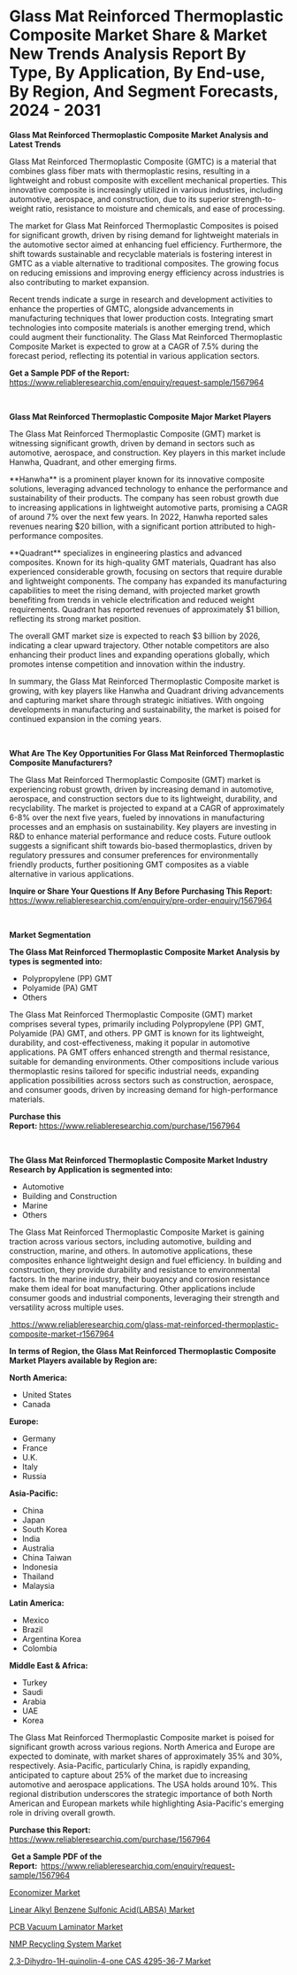 <p><h1>Glass Mat Reinforced Thermoplastic Composite Market Share & Market New Trends Analysis Report By Type, By Application, By End-use, By Region, And Segment Forecasts, 2024 - 2031</h1></p><p><strong>Glass Mat Reinforced Thermoplastic Composite Market Analysis and Latest Trends</strong></p>
<p><p>Glass Mat Reinforced Thermoplastic Composite (GMTC) is a material that combines glass fiber mats with thermoplastic resins, resulting in a lightweight and robust composite with excellent mechanical properties. This innovative composite is increasingly utilized in various industries, including automotive, aerospace, and construction, due to its superior strength-to-weight ratio, resistance to moisture and chemicals, and ease of processing.</p><p>The market for Glass Mat Reinforced Thermoplastic Composites is poised for significant growth, driven by rising demand for lightweight materials in the automotive sector aimed at enhancing fuel efficiency. Furthermore, the shift towards sustainable and recyclable materials is fostering interest in GMTC as a viable alternative to traditional composites. The growing focus on reducing emissions and improving energy efficiency across industries is also contributing to market expansion.</p><p>Recent trends indicate a surge in research and development activities to enhance the properties of GMTC, alongside advancements in manufacturing techniques that lower production costs. Integrating smart technologies into composite materials is another emerging trend, which could augment their functionality. The Glass Mat Reinforced Thermoplastic Composite Market is expected to grow at a CAGR of 7.5% during the forecast period, reflecting its potential in various application sectors.</p></p>
<p><strong>Get a Sample PDF of the Report:&nbsp;</strong> <a href="https://www.reliableresearchiq.com/enquiry/request-sample/1567964">https://www.reliableresearchiq.com/enquiry/request-sample/1567964</a></p>
<p>&nbsp;</p>
<p><strong>Glass Mat Reinforced Thermoplastic Composite Major Market Players</strong></p>
<p><p>The Glass Mat Reinforced Thermoplastic Composite (GMT) market is witnessing significant growth, driven by demand in sectors such as automotive, aerospace, and construction. Key players in this market include Hanwha, Quadrant, and other emerging firms.</p><p>**Hanwha** is a prominent player known for its innovative composite solutions, leveraging advanced technology to enhance the performance and sustainability of their products. The company has seen robust growth due to increasing applications in lightweight automotive parts, promising a CAGR of around 7% over the next few years. In 2022, Hanwha reported sales revenues nearing $20 billion, with a significant portion attributed to high-performance composites.</p><p>**Quadrant** specializes in engineering plastics and advanced composites. Known for its high-quality GMT materials, Quadrant has also experienced considerable growth, focusing on sectors that require durable and lightweight components. The company has expanded its manufacturing capabilities to meet the rising demand, with projected market growth benefiting from trends in vehicle electrification and reduced weight requirements. Quadrant has reported revenues of approximately $1 billion, reflecting its strong market position.</p><p>The overall GMT market size is expected to reach $3 billion by 2026, indicating a clear upward trajectory. Other notable competitors are also enhancing their product lines and expanding operations globally, which promotes intense competition and innovation within the industry.</p><p>In summary, the Glass Mat Reinforced Thermoplastic Composite market is growing, with key players like Hanwha and Quadrant driving advancements and capturing market share through strategic initiatives. With ongoing developments in manufacturing and sustainability, the market is poised for continued expansion in the coming years.</p></p>
<p>&nbsp;</p>
<p><strong>What Are The Key Opportunities For Glass Mat Reinforced Thermoplastic Composite Manufacturers?</strong></p>
<p><p>The Glass Mat Reinforced Thermoplastic Composite (GMT) market is experiencing robust growth, driven by increasing demand in automotive, aerospace, and construction sectors due to its lightweight, durability, and recyclability. The market is projected to expand at a CAGR of approximately 6-8% over the next five years, fueled by innovations in manufacturing processes and an emphasis on sustainability. Key players are investing in R&D to enhance material performance and reduce costs. Future outlook suggests a significant shift towards bio-based thermoplastics, driven by regulatory pressures and consumer preferences for environmentally friendly products, further positioning GMT composites as a viable alternative in various applications.</p></p>
<p><strong>Inquire or Share Your Questions If Any Before Purchasing This Report:</strong> <a href="https://www.reliableresearchiq.com/enquiry/pre-order-enquiry/1567964">https://www.reliableresearchiq.com/enquiry/pre-order-enquiry/1567964</a></p>
<p>&nbsp;</p>
<p><strong>Market Segmentation</strong></p>
<p><strong>The Glass Mat Reinforced Thermoplastic Composite Market Analysis by types is segmented into:</strong></p>
<p><ul><li>Polypropylene (PP) GMT</li><li>Polyamide (PA) GMT</li><li>Others</li></ul></p>
<p><p>The Glass Mat Reinforced Thermoplastic Composite (GMT) market comprises several types, primarily including Polypropylene (PP) GMT, Polyamide (PA) GMT, and others. PP GMT is known for its lightweight, durability, and cost-effectiveness, making it popular in automotive applications. PA GMT offers enhanced strength and thermal resistance, suitable for demanding environments. Other compositions include various thermoplastic resins tailored for specific industrial needs, expanding application possibilities across sectors such as construction, aerospace, and consumer goods, driven by increasing demand for high-performance materials.</p></p>
<p><strong>Purchase this Report:&nbsp;</strong><a href="https://www.reliableresearchiq.com/purchase/1567964">https://www.reliableresearchiq.com/purchase/1567964</a></p>
<p>&nbsp;</p>
<p><strong>The Glass Mat Reinforced Thermoplastic Composite Market Industry Research by Application is segmented into:</strong></p>
<p><ul><li>Automotive</li><li>Building and Construction</li><li>Marine</li><li>Others</li></ul></p>
<p><p>The Glass Mat Reinforced Thermoplastic Composite Market is gaining traction across various sectors, including automotive, building and construction, marine, and others. In automotive applications, these composites enhance lightweight design and fuel efficiency. In building and construction, they provide durability and resistance to environmental factors. In the marine industry, their buoyancy and corrosion resistance make them ideal for boat manufacturing. Other applications include consumer goods and industrial components, leveraging their strength and versatility across multiple uses.</p></p>
<p><a href="https://www.reliableresearchiq.com/glass-mat-reinforced-thermoplastic-composite-market-r1567964">&nbsp;https://www.reliableresearchiq.com/glass-mat-reinforced-thermoplastic-composite-market-r1567964</a></p>
<p><strong>In terms of Region, the Glass Mat Reinforced Thermoplastic Composite Market Players available by Region are:</strong></p>
<p>
    <p> <strong> North America: </strong>
        <ul>
            <li>United States</li>
            <li>Canada</li>
        </ul>
        </p> 
    <p> <strong> Europe: </strong>
        <ul>
            <li>Germany</li>
            <li>France</li>
            <li>U.K.</li>
            <li>Italy</li>
            <li>Russia</li>
        </ul>
        </p> 
    <p> <strong> Asia-Pacific: </strong>
        <ul>
            <li>China</li>
            <li>Japan</li>
            <li>South Korea</li>
            <li>India</li>
            <li>Australia</li>
            <li>China Taiwan</li>
            <li>Indonesia</li>
            <li>Thailand</li>
            <li>Malaysia</li>
        </ul>
        </p> 
    <p> <strong> Latin America: </strong>
        <ul>
            <li>Mexico</li>
            <li>Brazil</li>
            <li>Argentina Korea</li>
            <li>Colombia</li>
        </ul>
        </p> 
    <p> <strong> Middle East & Africa: </strong>
        <ul>
            <li>Turkey</li>
            <li>Saudi</li>
            <li>Arabia</li>
            <li>UAE</li>
            <li>Korea</li>
        </ul>
    </p>
    </p>
<p><p>The Glass Mat Reinforced Thermoplastic Composite market is poised for significant growth across various regions. North America and Europe are expected to dominate, with market shares of approximately 35% and 30%, respectively. Asia-Pacific, particularly China, is rapidly expanding, anticipated to capture about 25% of the market due to increasing automotive and aerospace applications. The USA holds around 10%. This regional distribution underscores the strategic importance of both North American and European markets while highlighting Asia-Pacific's emerging role in driving overall growth.</p></p>
<p><strong>Purchase this Report: </strong><a href="https://www.reliableresearchiq.com/purchase/1567964">https://www.reliableresearchiq.com/purchase/1567964</a></p>
<p>&nbsp;<strong>Get a Sample PDF of the Report:&nbsp;&nbsp;</strong><a href="https://www.reliableresearchiq.com/enquiry/request-sample/1567964">https://www.reliableresearchiq.com/enquiry/request-sample/1567964</a></p>
<p><strong></strong></p>
<p><p><a href="https://www.linkedin.com/pulse/economizer-market-emerging-trends-future-prospects-period-from-famic?trackingId=Eg3tOx%2BnQxixYQZOQ7Keag%3D%3D">Economizer Market</a></p><p><a href="https://medium.com/@joangardner2/linear-alkyl-benzene-sulfonic-acid-labsa-market-size-share-trends-analysis-report-by-product-1269a8619ffe?postPublishedType=repub">Linear Alkyl Benzene Sulfonic Acid(LABSA) Market</a></p><p><a href="https://issuu.com/reportprime-2/docs/pcb-vacuum-laminator-market-size-20_48d7b4c862c382">PCB Vacuum Laminator Market</a></p><p><a href="https://issuu.com/reportprime-2/docs/nmp-recycling-system-market-size-20_ff3e9452df159d">NMP Recycling System Market</a></p><p><a href="https://medium.com/@joangardner2/2-3-dihydro-1h-quinolin-4-one-cas-4295-36-7-market-a-global-and-regional-analysis-focus-on-de82123e98ac">2,3-Dihydro-1H-quinolin-4-one CAS 4295-36-7 Market</a></p></p>